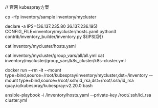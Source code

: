 // 官网 kubespray方案

cp -rfp inventory/sample inventory/mycluster

declare -a IPS=(36.137.235.80 36.137.236.195)
CONFIG_FILE=inventory/mycluster/hosts.yaml python3 contrib/inventory_builder/inventory.py ${IPS[@]}

cat inventory/mycluster/hosts.yaml

cat inventory/mycluster/group_vars/all/all.yml
cat inventory/mycluster/group_vars/k8s_cluster/k8s-cluster.yml

docker run --rm -it --mount type=bind,source=/root/kubespray/inventory/mycluster,dst=/inventory --mount type=bind,source=/root/.ssh/id_rsa,dst=/root/.ssh/id_rsa quay.io/kubespray/kubespray:v2.20.0 bash

ansible-playbook -i /inventory/hosts.yaml --private-key /root/.ssh/id_rsa cluster.yml